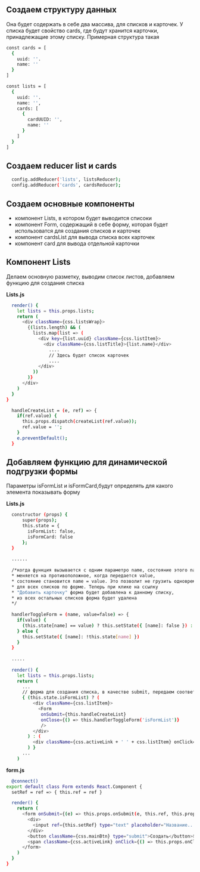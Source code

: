 ## Создаем структуру данных
Она будет содержать в себе два массива, для списков и карточек. У списка будет свойство cards, где будут хранится карточки, принадлежащие этому списку. Примерная структура такая
```bash
const cards = [
  {
    uuid: ''.
    name: ''
  }
]
```
```bash
const lists = [
  {
    uuid: ''.
    name: '',
    cards: [
      {
        cardUUID: '',
        name: ''
      }
    ]
  }
]
```

## Создаем reducer list и cards

```bash
  config.addReducer('lists', listsReducer);
  config.addReducer('cards', cardsReducer);
```
## Создаем основные компоненты
* компонент Lists, в котором будет выводится списоки 
* компонент Form, содержащий в себе форму, которая будет использоватся для создания списков и карточек
* компонент cardsList для вывода списка всех карточек
* компонент card для вывода отдельной карточки

## Компонент Lists
Делаем основную разметку, выводим список листов, добавляем функцию для создания списка

**Lists.js**
```bash
  render() {
    let lists = this.props.lists;
    return (
      <div className={css.listsWrap}>
        {(lists.length) && (
          lists.map(list => (
            <div key={list.uuid} className={css.listItem}>
              <div className={css.listTitle}>{list.name}</div>
                ....
                // Здесь будет список карточек
                ....
            </div>
          ))
        )}
      </div>
    )
  }
}
```
```bash
  handleCreateList = (e, ref) => {
    if(ref.value) {
      this.props.dispatch(createList(ref.value));
      ref.value = '';
    }
    e.preventDefault();
  }
```
## Добавляем функцию для динамической подгрузки формы 
Параметры isFormList и isFormCard,будут определять для какого элемента показывать форму

**Lists.js**

```bash
  constructor (props) {
      super(props);
      this.state = {
        isFormList: false,
        isFormCard: false
      };
  }
  
  ......
  
  /*когда функция вызывается с одним параметро name, состояние этого name, 
  * меняется на противоположное, когда передается value,
  * состояние становится name = value. Это позволит не грузить одновременно
  * для всех списков по форме. Теперь при клике на ссылку 
  * "Добавить карточку" форма будет добавлена к данному списку,
  * из всех остальных списков форма будет удалена
  */
  
  handlerToggleForm = (name, value=false) => {
    if(value) {
      (this.state[name] == value) ? this.setState({ [name]: false }) : this.setState({ [name]: value })
    } else {
      this.setState({ [name]: !this.state[name] })
    }
  }
  
  .....
  
  render() {
    let lists = this.props.lists;
    return (
      ...
      // форма для создания списка, в качестве submit, передаем соответствующую функцию
      { (this.state.isFormList) ? (
          <div className={css.listItem}>
            <Form
             onSubmit={this.handleCreateList}
             onClose={() => this.handlerToggleForm('isFormList')}
             />
          </div>
        ) : (
          <div className={css.activeLink + ' ' + css.listItem} onClick={() => this.handlerToggleForm('isFormList')}>Создать список</div>
        ) }
      ...
    )
```
**form.js**
```bash
  @connect()
export default class Form extends React.Component {
  setRef = ref => { this.ref = ref }

  render() {
    return (
      <form onSubmit={(e) => this.props.onSubmit(e, this.ref, this.props.uuid, this.props.pos)} >
        <div>
          <input ref={this.setRef} type="text" placeholder="Название..." maxLength="30" dir="auto" />
        </div>
        <button className={css.mainBtn} type="submit">Создать</button>&nbsp;&nbsp;&nbsp;
        <span className={css.activeLink} onClick={() => this.props.onClose()}>Закрыть</span>
      </form>
    )
  }
}
```
